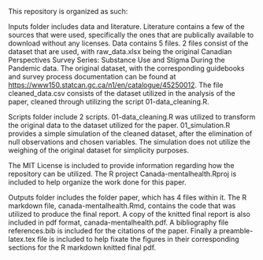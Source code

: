 This repository is organized as such:

Inputs folder includes data and literature. Literature contains a few of the sources that were used, specifically the ones that are publically available to download without any licenses. Data contains 5 files. 2 files consist of the dataset that are used, with raw_data.xlsx being the original Canadian Perspectives Survey Series: Substance Use and Stigma During the Pandemic data. The original dataset, with the corresponding guidebooks and survey process documentation can be found at https://www150.statcan.gc.ca/n1/en/catalogue/45250012. The file cleaned_data.csv consists of the dataset utilized in the analysis of the paper, cleaned through utilizing the script 01-data_cleaning.R. 

Scripts folder include 2 scripts. 01-data_cleaning.R was utilized to transform the original data to the dataset utilized for the paper. 01_simulation.R provides a simple simulation of the cleaned dataset, after the elimination of null observations and chosen variables. The simulation does not utilize the weighing of the original dataset for simplicity purposes. 

The MIT License is included to provide information regarding how the repository can be utilized. The R project Canada-mentalhealth.Rproj is included to help organize the work done for this paper. 

Outputs folder includes the folder paper, which has 4 files within it. The R markdown file, canada-mentalhealth.Rmd, contains the code that was utilized to produce the final report. A copy of the knitted final report is also included in pdf format, canada-mentalhealth.pdf. A bibliography file references.bib is included for the citations of the paper. Finally a preamble-latex.tex file is included to help fixate the figures in their corresponding sections for the R markdown knitted final pdf. 
